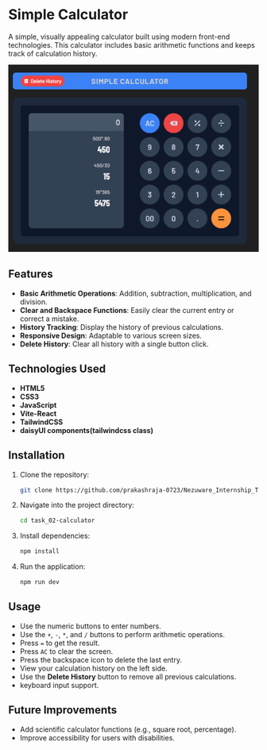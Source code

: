 
# Simple Calculator

A simple, visually appealing calculator built using modern front-end technologies. This calculator includes basic arithmetic functions and keeps track of calculation history.

![Calculator Screenshot](image.png)

## Features

- **Basic Arithmetic Operations**: Addition, subtraction, multiplication, and division.
- **Clear and Backspace Functions**: Easily clear the current entry or correct a mistake.
- **History Tracking**: Display the history of previous calculations.
- **Responsive Design**: Adaptable to various screen sizes.
- **Delete History**: Clear all history with a single button click.

## Technologies Used

- **HTML5**
- **CSS3**
- **JavaScript**
- **Vite-React**
- **TailwindCSS**
- **daisyUI components(tailwindcss class)** 

## Installation

1. Clone the repository:

   ```bash
   git clone https://github.com/prakashraja-0723/Nezuware_Internship_Task.git
   ```

2. Navigate into the project directory:

   ```bash
   cd task_02-calculator
   ```

3. Install dependencies:

   ```bash
   npm install
   ```

4. Run the application:

   ```bash
   npm run dev
   ```


## Usage

- Use the numeric buttons to enter numbers.
- Use the `+`, `-`, `*`, and `/` buttons to perform arithmetic operations.
- Press `=` to get the result.
- Press `AC` to clear the screen.
- Press the backspace icon to delete the last entry.
- View your calculation history on the left side.
- Use the **Delete History** button to remove all previous calculations.
- keyboard input support.

## Future Improvements

- Add scientific calculator functions (e.g., square root, percentage).
- Improve accessibility for users with disabilities.
